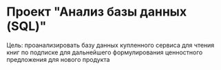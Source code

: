 # Проект "Анализ базы данных (SQL)"

Цель: проанализировать базу данных купленного сервиса для чтения книг по подписке для дальнейшего формулирования ценностного предложения для нового продукта
